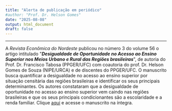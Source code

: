 ```yaml
---
title: "Alerta de publicação em periódico"
#author: "Prof. Dr. Helson Gomes"
date: "2025-08-08"
output: html_document
draft: false
---
```



<hr>

A *Revista Econômica do Nordeste* publicou no número 3 do volume 56 o artigo intitulado "***Desigualdade de Oportunidade no Acesso ao Ensino Superior nos Meios Urbano e Rural das Regiões brasileiras***", de autoria do Prof. Dr. Francisco Tabosa (PPGER/UFC) com coautoria do prof. Dr. Helson Gomes de Souza (NIPE/URCA) e de discentes do PPGER/UFC. O manuscrito busca quantificar a desigualdade no acesso ao ensino superior por situação censitária das regiões brasileiras e identificar os seus principais determinantes. Os autores constataram que a desigualdade de oportunidade no acesso ao ensino superior vem caindo nas regiões brasileiras e que os seus principais condicionantes são a escolaridade e a renda familiar. Clique [aqui](https://doi.org/10.61673/ren.2025.1661) e acesse o manuscrito na íntegra.

</hr>
